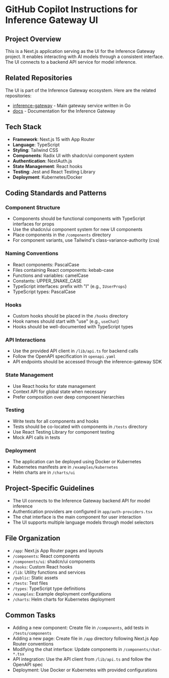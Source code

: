 # GitHub Copilot Instructions for Inference Gateway UI

## Project Overview
This is a Next.js application serving as the UI for the Inference Gateway project. It enables interacting with AI models through a consistent interface. The UI connects to a backend API service for model inference.

## Related Repositories
The UI is part of the Inference Gateway ecosystem. Here are the related repositories:
- [inference-gateway](https://github.com/inference-gateway/inference-gateway) - Main gateway service written in Go
- [docs](https://github.com/inference-gateway/docs) - Documentation for the Inference Gateway

## Tech Stack
- **Framework**: Next.js 15 with App Router
- **Language**: TypeScript
- **Styling**: Tailwind CSS
- **Components**: Radix UI with shadcn/ui component system
- **Authentication**: NextAuth.js
- **State Management**: React hooks
- **Testing**: Jest and React Testing Library
- **Deployment**: Kubernetes/Docker

## Coding Standards and Patterns

### Component Structure
- Components should be functional components with TypeScript interfaces for props
- Use the shadcn/ui component system for new UI components
- Place components in the `/components` directory
- For component variants, use Tailwind's class-variance-authority (cva)

### Naming Conventions
- React components: PascalCase
- Files containing React components: kebab-case
- Functions and variables: camelCase
- Constants: UPPER_SNAKE_CASE
- TypeScript interfaces: prefix with "I" (e.g., `IUserProps`)
- TypeScript types: PascalCase

### Hooks
- Custom hooks should be placed in the `/hooks` directory
- Hook names should start with "use" (e.g., `useChat`)
- Hooks should be well-documented with TypeScript types

### API Interactions
- Use the provided API client in `/lib/api.ts` for backend calls
- Follow the OpenAPI specification in `openapi.yaml`
- API endpoints should be accessed through the inference-gateway SDK

### State Management
- Use React hooks for state management
- Context API for global state when necessary
- Prefer composition over deep component hierarchies

### Testing
- Write tests for all components and hooks
- Tests should be co-located with components in `/tests` directory
- Use React Testing Library for component testing
- Mock API calls in tests

### Deployment
- The application can be deployed using Docker or Kubernetes
- Kubernetes manifests are in `/examples/kubernetes`
- Helm charts are in `/charts/ui`

## Project-Specific Guidelines
- The UI connects to the Inference Gateway backend API for model inference
- Authentication providers are configured in `app/auth-providers.tsx`
- The chat interface is the main component for user interaction
- The UI supports multiple language models through model selectors

## File Organization
- `/app`: Next.js App Router pages and layouts
- `/components`: React components
- `/components/ui`: shadcn/ui components
- `/hooks`: Custom React hooks
- `/lib`: Utility functions and services
- `/public`: Static assets
- `/tests`: Test files
- `/types`: TypeScript type definitions
- `/examples`: Example deployment configurations
- `/charts`: Helm charts for Kubernetes deployment

## Common Tasks
- Adding a new component: Create file in `/components`, add tests in `/tests/components`
- Adding a new page: Create file in `/app` directory following Next.js App Router conventions
- Modifying the chat interface: Update components in `/components/chat-*.tsx`
- API integration: Use the API client from `/lib/api.ts` and follow the OpenAPI spec
- Deployment: Use Docker or Kubernetes with provided configurations

